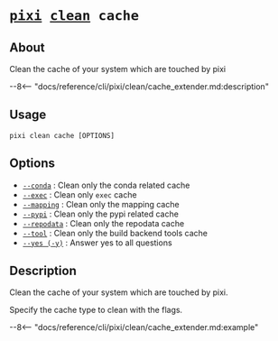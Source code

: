 # <code>[pixi](../../pixi.md) [clean](../clean.md) cache</code>

## About
Clean the cache of your system which are touched by pixi

--8<-- "docs/reference/cli/pixi/clean/cache_extender.md:description"

## Usage
```
pixi clean cache [OPTIONS]
```

## Options
- <a id="arg---conda" href="#arg---conda">`--conda`</a>
:  Clean only the conda related cache
- <a id="arg---exec" href="#arg---exec">`--exec`</a>
:  Clean only `exec` cache
- <a id="arg---mapping" href="#arg---mapping">`--mapping`</a>
:  Clean only the mapping cache
- <a id="arg---pypi" href="#arg---pypi">`--pypi`</a>
:  Clean only the pypi related cache
- <a id="arg---repodata" href="#arg---repodata">`--repodata`</a>
:  Clean only the repodata cache
- <a id="arg---tool" href="#arg---tool">`--tool`</a>
:  Clean only the build backend tools cache
- <a id="arg---yes" href="#arg---yes">`--yes (-y)`</a>
:  Answer yes to all questions

## Description
Clean the cache of your system which are touched by pixi.

Specify the cache type to clean with the flags.


--8<-- "docs/reference/cli/pixi/clean/cache_extender.md:example"

